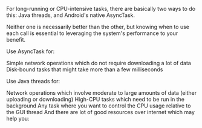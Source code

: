 For long-running or CPU-intensive tasks, there are basically two ways to do this: Java threads, and Android's native AsyncTask.

Neither one is necessarily better than the other, but knowing when to use each call is essential to leveraging the system's performance to your benefit.

Use AsyncTask for:

Simple network operations which do not require downloading a lot of data
Disk-bound tasks that might take more than a few milliseconds

Use Java threads for:

Network operations which involve moderate to large amounts of data (either uploading or downloading)
High-CPU tasks which need to be run in the background
Any task where you want to control the CPU usage relative to the GUI thread
And there are lot of good resources over internet which may help you:
